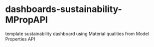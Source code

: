 # dashboards-sustainability-MPropAPI
template sustainability dashboard using Material qualities from Model Properties API
